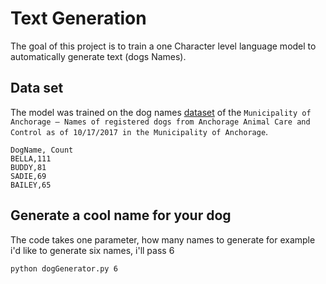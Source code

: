 # Text Generation

The goal of this project is to train a one Character level language model to automatically generate
text (dogs Names).

## Data set

The model was trained on the dog names [dataset](https://catalog.data.gov/dataset/dog-names) of the `Municipality of Anchorage — Names of registered dogs from Anchorage Animal Care and Control as of 10/17/2017 in the Municipality of Anchorage`.

```csv
DogName, Count
BELLA,111
BUDDY,81
SADIE,69
BAILEY,65
```

## Generate a cool name for your dog

The code takes one parameter, how many names to generate
for example i'd like to generate six names, i'll pass 6

```shell
python dogGenerator.py 6
``` 
